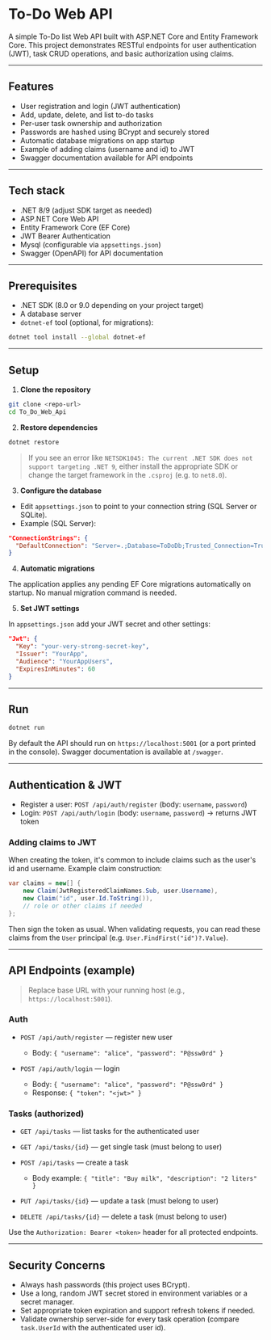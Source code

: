 # To-Do Web API

A simple To-Do list Web API built with ASP.NET Core and Entity Framework Core. This project demonstrates RESTful endpoints for user authentication (JWT), task CRUD operations, and basic authorization using claims.

---

## Features

* User registration and login (JWT authentication)
* Add, update, delete, and list to-do tasks
* Per-user task ownership and authorization
* Passwords are hashed using BCrypt and securely stored
* Automatic database migrations on app startup
* Example of adding claims (username and id) to JWT
* Swagger documentation available for API endpoints

---

## Tech stack

* .NET 8/9 (adjust SDK target as needed)
* ASP.NET Core Web API
* Entity Framework Core (EF Core)
* JWT Bearer Authentication
*  Mysql (configurable via `appsettings.json`)
* Swagger (OpenAPI) for API documentation

---

## Prerequisites

* .NET SDK (8.0 or 9.0 depending on your project target)
* A database server
* `dotnet-ef` tool (optional, for migrations):

```bash
dotnet tool install --global dotnet-ef
```

---

## Setup

1. **Clone the repository**

```bash
git clone <repo-url>
cd To_Do_Web_Api
```

2. **Restore dependencies**

```bash
dotnet restore
```

> If you see an error like `NETSDK1045: The current .NET SDK does not support targeting .NET 9`, either install the appropriate SDK or change the target framework in the `.csproj` (e.g. to `net8.0`).

3. **Configure the database**

* Edit `appsettings.json` to point to your connection string (SQL Server or SQLite).
* Example (SQL Server):

```json
"ConnectionStrings": {
  "DefaultConnection": "Server=.;Database=ToDoDb;Trusted_Connection=True;"
}
```

4. **Automatic migrations**

The application applies any pending EF Core migrations automatically on startup. No manual migration command is needed.

5. **Set JWT settings**

In `appsettings.json` add your JWT secret and other settings:

```json
"Jwt": {
  "Key": "your-very-strong-secret-key",
  "Issuer": "YourApp",
  "Audience": "YourAppUsers",
  "ExpiresInMinutes": 60
}
```

---

## Run

```bash
dotnet run
```

By default the API should run on `https://localhost:5001` (or a port printed in the console). Swagger documentation is available at `/swagger`.

---

## Authentication & JWT

* Register a user: `POST /api/auth/register` (body: `username`, `password`)
* Login: `POST /api/auth/login` (body: `username`, `password`) → returns JWT token

### Adding claims to JWT

When creating the token, it's common to include claims such as the user's id and username. Example claim construction:

```csharp
var claims = new[] {
    new Claim(JwtRegisteredClaimNames.Sub, user.Username),
    new Claim("id", user.Id.ToString()),
    // role or other claims if needed
};
```

Then sign the token as usual. When validating requests, you can read these claims from the `User` principal (e.g. `User.FindFirst("id")?.Value`).

---

## API Endpoints (example)

> Replace base URL with your running host (e.g., `https://localhost:5001`).

### Auth

* `POST /api/auth/register` — register new user

  * Body: `{ "username": "alice", "password": "P@ssw0rd" }`
* `POST /api/auth/login` — login

  * Body: `{ "username": "alice", "password": "P@ssw0rd" }`
  * Response: `{ "token": "<jwt>" }`

### Tasks (authorized)

* `GET /api/tasks` — list tasks for the authenticated user
* `GET /api/tasks/{id}` — get single task (must belong to user)
* `POST /api/tasks` — create a task

  * Body example: `{ "title": "Buy milk", "description": "2 liters" }`
* `PUT /api/tasks/{id}` — update a task (must belong to user)
* `DELETE /api/tasks/{id}` — delete a task (must belong to user)

Use the `Authorization: Bearer <token>` header for all protected endpoints.

---

## Security Concerns

* Always hash passwords (this project uses BCrypt).
* Use a long, random JWT secret stored in environment variables or a secret manager.
* Set appropriate token expiration and support refresh tokens if needed.
* Validate ownership server-side for every task operation (compare `task.UserId` with the authenticated user id).

